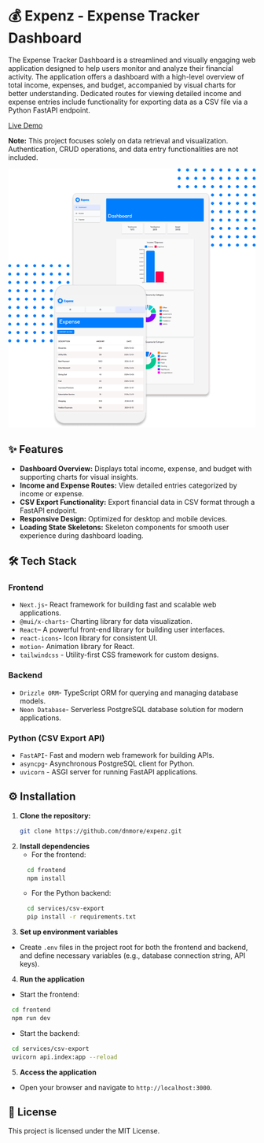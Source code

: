 # 💰 Expenz - Expense Tracker Dashboard

The Expense Tracker Dashboard is a streamlined and visually engaging web application designed to help users monitor and analyze their financial activity. The application offers a dashboard with a high-level overview of total income, expenses, and budget, accompanied by visual charts for better understanding. Dedicated routes for viewing detailed income and expense entries include functionality for exporting data as a CSV file via a Python FastAPI endpoint.

[Live Demo](https://expenz-dashboard.vercel.app/)

**Note:** This project focuses solely on data retrieval and visualization. Authentication, CRUD operations, and data entry functionalities are not included.


![Preview](/frontend/public/hero.png)


## ✨ Features

- **Dashboard Overview:** Displays total income, expense, and budget with supporting charts for visual insights.
- **Income and Expense Routes:** View detailed entries categorized by income or expense.
- **CSV Export Functionality:** Export financial data in CSV format through a FastAPI endpoint.
- **Responsive Design:** Optimized for desktop and mobile devices.
- **Loading State Skeletons:** Skeleton components for smooth user experience during dashboard loading.

## 🛠️ Tech Stack

### Frontend
- `Next.js`- React framework for building fast and scalable web applications.
- `@mui/x-charts`- Charting library for data visualization.
- `React`– A powerful front-end library for building user interfaces.
- `react-icons`- Icon library for consistent UI.
- `motion`- Animation library for React.
- `tailwindcss` - Utility-first CSS framework for custom designs.

### Backend
- `Drizzle ORM`- TypeScript ORM for querying and managing database models.
- `Neon Database`- Serverless PostgreSQL database solution for modern applications.

### Python (CSV Export API)
- `FastAPI`- Fast and modern web framework for building APIs.
- `asyncpg`- Asynchronous PostgreSQL client for Python.
- `uvicorn` - ASGI server for running FastAPI applications.

## ⚙️ Installation
1. **Clone the repository:**
   ```bash
   git clone https://github.com/dnmore/expenz.git
   ```
2. **Install dependencies**
   - For the frontend:
   ```bash
     cd frontend
     npm install
   ```
   - For the Python backend:
   ```bash
     cd services/csv-export
     pip install -r requirements.txt
   ```
3. **Set up environment variables**
- Create `.env` files in the project root for both the frontend and backend, and define necessary variables (e.g., database connection string, API keys).
4. **Run the application**
  - Start the frontend:
   ```bash
    cd frontend
    npm run dev
   ```

  - Start the backend:
   ```bash
    cd services/csv-export
    uvicorn api.index:app --reload
 
   ```
5. **Access the application**
- Open your browser and navigate to `http://localhost:3000`.

## 📄 License

This project is licensed under the MIT License.




